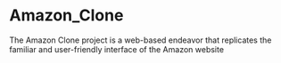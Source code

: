 # Amazon_Clone
The Amazon Clone project is a web-based endeavor that replicates the familiar and user-friendly interface of the Amazon website
